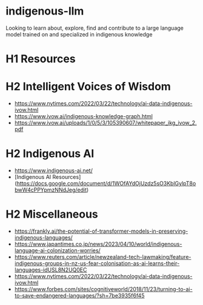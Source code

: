 # indigenous-llm
Looking to learn about, explore, find and contribute to a large language model trained on and specialized in indigenous knowledge

# H1 Resources
# H2 Intelligent Voices of Wisdom
- https://www.nytimes.com/2022/03/22/technology/ai-data-indigenous-ivow.html
- https://www.ivow.ai/indigenous-knowledge-graph.html
- https://www.ivow.ai/uploads/1/0/5/3/105390607/whitepaper_ikg_ivow_2.pdf

# H2 Indigenous AI
- https://www.indigenous-ai.net/
- [Indigenous AI Resources] (https://docs.google.com/document/d/1WOfAYdOjUzdz5sO3KblGylpT8obwW4cPPYpmzNNdJeg/edit)

# H2 Miscellaneous
- https://frankly.ai/the-potential-of-transformer-models-in-preserving-indigenous-languages/
- https://www.japantimes.co.jp/news/2023/04/10/world/indigenous-language-ai-colonization-worries/
- https://www.reuters.com/article/newzealand-tech-lawmaking/feature-indigenous-groups-in-nz-us-fear-colonisation-as-ai-learns-their-languages-idUSL8N2UQ0EC
- https://www.nytimes.com/2022/03/22/technology/ai-data-indigenous-ivow.html
- https://www.forbes.com/sites/cognitiveworld/2018/11/23/turning-to-ai-to-save-endangered-languages/?sh=7be3935f6f45
